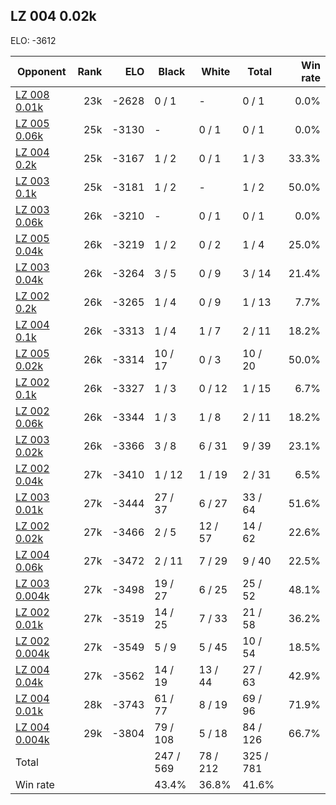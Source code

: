 ## LZ 004 0.02k ##

ELO: -3612

Opponent | Rank | ELO | Black | White | Total | Win rate
---------|-----:|----:|-------|-------|-------|-------:
[LZ 008 0.01k](LZ%20008%200.01k.md) | 23k | -2628 | 0 / 1 | - | 0 / 1 | 0.0%
[LZ 005 0.06k](LZ%20005%200.06k.md) | 25k | -3130 | - | 0 / 1 | 0 / 1 | 0.0%
[LZ 004 0.2k](LZ%20004%200.2k.md) | 25k | -3167 | 1 / 2 | 0 / 1 | 1 / 3 | 33.3%
[LZ 003 0.1k](LZ%20003%200.1k.md) | 25k | -3181 | 1 / 2 | - | 1 / 2 | 50.0%
[LZ 003 0.06k](LZ%20003%200.06k.md) | 26k | -3210 | - | 0 / 1 | 0 / 1 | 0.0%
[LZ 005 0.04k](LZ%20005%200.04k.md) | 26k | -3219 | 1 / 2 | 0 / 2 | 1 / 4 | 25.0%
[LZ 003 0.04k](LZ%20003%200.04k.md) | 26k | -3264 | 3 / 5 | 0 / 9 | 3 / 14 | 21.4%
[LZ 002 0.2k](LZ%20002%200.2k.md) | 26k | -3265 | 1 / 4 | 0 / 9 | 1 / 13 | 7.7%
[LZ 004 0.1k](LZ%20004%200.1k.md) | 26k | -3313 | 1 / 4 | 1 / 7 | 2 / 11 | 18.2%
[LZ 005 0.02k](LZ%20005%200.02k.md) | 26k | -3314 | 10 / 17 | 0 / 3 | 10 / 20 | 50.0%
[LZ 002 0.1k](LZ%20002%200.1k.md) | 26k | -3327 | 1 / 3 | 0 / 12 | 1 / 15 | 6.7%
[LZ 002 0.06k](LZ%20002%200.06k.md) | 26k | -3344 | 1 / 3 | 1 / 8 | 2 / 11 | 18.2%
[LZ 003 0.02k](LZ%20003%200.02k.md) | 26k | -3366 | 3 / 8 | 6 / 31 | 9 / 39 | 23.1%
[LZ 002 0.04k](LZ%20002%200.04k.md) | 27k | -3410 | 1 / 12 | 1 / 19 | 2 / 31 | 6.5%
[LZ 003 0.01k](LZ%20003%200.01k.md) | 27k | -3444 | 27 / 37 | 6 / 27 | 33 / 64 | 51.6%
[LZ 002 0.02k](LZ%20002%200.02k.md) | 27k | -3466 | 2 / 5 | 12 / 57 | 14 / 62 | 22.6%
[LZ 004 0.06k](LZ%20004%200.06k.md) | 27k | -3472 | 2 / 11 | 7 / 29 | 9 / 40 | 22.5%
[LZ 003 0.004k](LZ%20003%200.004k.md) | 27k | -3498 | 19 / 27 | 6 / 25 | 25 / 52 | 48.1%
[LZ 002 0.01k](LZ%20002%200.01k.md) | 27k | -3519 | 14 / 25 | 7 / 33 | 21 / 58 | 36.2%
[LZ 002 0.004k](LZ%20002%200.004k.md) | 27k | -3549 | 5 / 9 | 5 / 45 | 10 / 54 | 18.5%
[LZ 004 0.04k](LZ%20004%200.04k.md) | 27k | -3562 | 14 / 19 | 13 / 44 | 27 / 63 | 42.9%
[LZ 004 0.01k](LZ%20004%200.01k.md) | 28k | -3743 | 61 / 77 | 8 / 19 | 69 / 96 | 71.9%
[LZ 004 0.004k](LZ%20004%200.004k.md) | 29k | -3804 | 79 / 108 | 5 / 18 | 84 / 126 | 66.7%
Total | | | 247 / 569 | 78 / 212 | 325 / 781 | 
Win rate| | | 43.4% | 36.8% | 41.6% | 
